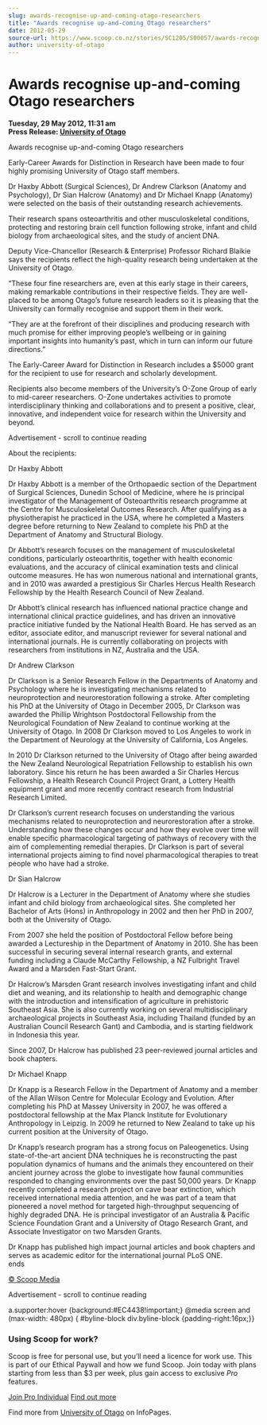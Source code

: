 ```yaml
---
slug: awards-recognise-up-and-coming-otago-researchers
title: "Awards recognise up-and-coming Otago researchers"
date: 2012-05-29
source-url: https://www.scoop.co.nz/stories/SC1205/S00057/awards-recognise-up-and-coming-otago-researchers.htm
author: university-of-otago
---
```

Awards recognise up-and-coming Otago researchers
================================================

**Tuesday, 29 May 2012, 11:31 am**  
**Press Release: [University of Otago](https://info.scoop.co.nz/University_of_Otago)**

  
Awards recognise up-and-coming Otago researchers

Early-Career Awards for Distinction in Research have been made to four highly promising University of Otago staff members.

Dr Haxby Abbott (Surgical Sciences), Dr Andrew Clarkson (Anatomy and Psychology), Dr Sian Halcrow (Anatomy) and Dr Michael Knapp (Anatomy) were selected on the basis of their outstanding research achievements.

Their research spans osteoarthritis and other musculoskeletal conditions, protecting and restoring brain cell function following stroke, infant and child biology from archaeological sites, and the study of ancient DNA.

Deputy Vice-Chancellor (Research & Enterprise) Professor Richard Blaikie says the recipients reflect the high-quality research being undertaken at the University of Otago.

“These four fine researchers are, even at this early stage in their careers, making remarkable contributions in their respective fields. They are well-placed to be among Otago’s future research leaders so it is pleasing that the University can formally recognise and support them in their work.

“They are at the forefront of their disciplines and producing research with much promise for either improving people’s wellbeing or in gaining important insights into humanity’s past, which in turn can inform our future directions.”

The Early-Career Award for Distinction in Research includes a $5000 grant for the recipient to use for research and scholarly development.

Recipients also become members of the University’s O-Zone Group of early to mid-career researchers. O-Zone undertakes activities to promote interdisciplinary thinking and collaborations and to present a positive, clear, innovative, and independent voice for research within the University and beyond.

Advertisement - scroll to continue reading





About the recipients:

Dr Haxby Abbott

Dr Haxby Abbott is a member of the Orthopaedic section of the Department of Surgical Sciences, Dunedin School of Medicine, where he is principal investigator of the Management of Osteoarthritis research programme at the Centre for Musculoskeletal Outcomes Research. After qualifying as a physiotherapist he practiced in the USA, where he completed a Masters degree before returning to New Zealand to complete his PhD at the Department of Anatomy and Structural Biology.

Dr Abbott’s research focuses on the management of musculoskeletal conditions, particularly osteoarthritis, together with health economic evaluations, and the accuracy of clinical examination tests and clinical outcome measures. He has won numerous national and international grants, and in 2010 was awarded a prestigious Sir Charles Hercus Health Research Fellowship by the Health Research Council of New Zealand.

Dr Abbott’s clinical research has influenced national practice change and international clinical practice guidelines, and has driven an innovative practice initiative funded by the National Health Board. He has served as an editor, associate editor, and manuscript reviewer for several national and international journals. He is currently collaborating on projects with researchers from institutions in NZ, Australia and the USA.

Dr Andrew Clarkson

Dr Clarkson is a Senior Research Fellow in the Departments of Anatomy and Psychology where he is investigating mechanisms related to neuroprotection and neurorestoration following a stroke. After completing his PhD at the University of Otago in December 2005, Dr Clarkson was awarded the Phillip Wrightson Postdoctoral Fellowship from the Neurological Foundation of New Zealand to continue working at the University of Otago. In 2008 Dr Clarkson moved to Los Angeles to work in the Department of Neurology at the University of California, Los Angeles.

In 2010 Dr Clarkson returned to the University of Otago after being awarded the New Zealand Neurological Repatriation Fellowship to establish his own laboratory. Since his return he has been awarded a Sir Charles Hercus Fellowship, a Health Research Council Project Grant, a Lottery Health equipment grant and more recently contract research from Industrial Research Limited.

Dr Clarkson’s current research focuses on understanding the various mechanisms related to neuroprotection and neurorestoration after a stroke. Understanding how these changes occur and how they evolve over time will enable specific pharmacological targeting of pathways of recovery with the aim of complementing remedial therapies. Dr Clarkson is part of several international projects aiming to find novel pharmacological therapies to treat people who have had a stroke.

Dr Sian Halcrow

Dr Halcrow is a Lecturer in the Department of Anatomy where she studies infant and child biology from archaeological sites. She completed her Bachelor of Arts (Hons) in Anthropology in 2002 and then her PhD in 2007, both at the University of Otago.

From 2007 she held the position of Postdoctoral Fellow before being awarded a Lectureship in the Department of Anatomy in 2010. She has been successful in securing several internal research grants, and external funding including a Claude McCarthy Fellowship, a NZ Fulbright Travel Award and a Marsden Fast-Start Grant.

Dr Halcrow’s Marsden Grant research involves investigating infant and child diet and weaning, and its relationship to health and demographic change with the introduction and intensification of agriculture in prehistoric Southeast Asia. She is also currently working on several multidisciplinary archaeological projects in Southeast Asia, including Thailand (funded by an Australian Council Research Gant) and Cambodia, and is starting fieldwork in Indonesia this year.

Since 2007, Dr Halcrow has published 23 peer-reviewed journal articles and book chapters.

Dr Michael Knapp

Dr Knapp is a Research Fellow in the Department of Anatomy and a member of the Allan Wilson Centre for Molecular Ecology and Evolution. After completing his PhD at Massey University in 2007, he was offered a postdoctoral fellowship at the Max Planck Institute for Evolutionary Anthropology in Leipzig. In 2009 he returned to New Zealand to take up his current position at the University of Otago.

Dr Knapp’s research program has a strong focus on Paleogenetics. Using state-of-the-art ancient DNA techniques he is reconstructing the past population dynamics of humans and the animals they encountered on their ancient journey across the globe to investigate how faunal communities responded to changing environments over the past 50,000 years. Dr Knapp recently completed a research project on cave bear extinction, which received international media attention, and he was part of a team that pioneered a novel method for targeted high-throughput sequencing of highly degraded DNA. He is principal investigator of an Australia & Pacific Science Foundation Grant and a University of Otago Research Grant, and Associate Investigator on two Marsden Grants.

Dr Knapp has published high impact journal articles and book chapters and serves as academic editor for the international journal PLoS ONE.  
ends

[© Scoop Media](http://www.scoop.co.nz/about/terms.html)  

Advertisement - scroll to continue reading



a.supporter:hover {background:#EC4438!important;} @media screen and (max-width: 480px) { #byline-block div.byline-block {padding-right:16px;}}

### Using Scoop for work?

Scoop is free for personal use, but you’ll need a licence for work use. This is part of our Ethical Paywall and how we fund Scoop. Join today with plans starting from less than $3 per week, plus gain access to exclusive _Pro_ features.  
  
[Join Pro Individual](https://pro.scoop.co.nz/Individual/?from=ProIn24) [Find out more](https://pro.scoop.co.nz/using-scoop-for-work/?from=ProIn24)

Find more from [University of Otago](https://info.scoop.co.nz/University_of_Otago) on InfoPages.